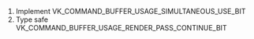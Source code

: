 1. Implement VK_COMMAND_BUFFER_USAGE_SIMULTANEOUS_USE_BIT
2. Type safe VK_COMMAND_BUFFER_USAGE_RENDER_PASS_CONTINUE_BIT